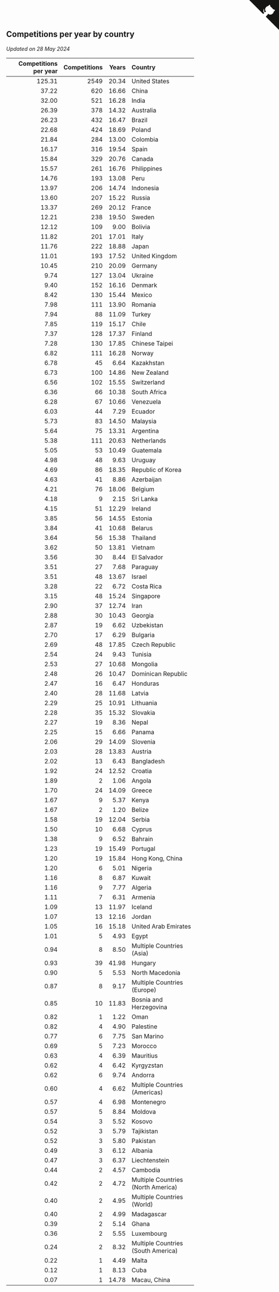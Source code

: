 ## Competitions per year by country

*Updated on 28 May 2024*

| Competitions per year | Competitions | Years | Country |
| ---: | ---: | ---: | :--- |
| 125.31 | 2549 | 20.34 | United States |
| 37.22 | 620 | 16.66 | China |
| 32.00 | 521 | 16.28 | India |
| 26.39 | 378 | 14.32 | Australia |
| 26.23 | 432 | 16.47 | Brazil |
| 22.68 | 424 | 18.69 | Poland |
| 21.84 | 284 | 13.00 | Colombia |
| 16.17 | 316 | 19.54 | Spain |
| 15.84 | 329 | 20.76 | Canada |
| 15.57 | 261 | 16.76 | Philippines |
| 14.76 | 193 | 13.08 | Peru |
| 13.97 | 206 | 14.74 | Indonesia |
| 13.60 | 207 | 15.22 | Russia |
| 13.37 | 269 | 20.12 | France |
| 12.21 | 238 | 19.50 | Sweden |
| 12.12 | 109 | 9.00 | Bolivia |
| 11.82 | 201 | 17.01 | Italy |
| 11.76 | 222 | 18.88 | Japan |
| 11.01 | 193 | 17.52 | United Kingdom |
| 10.45 | 210 | 20.09 | Germany |
| 9.74 | 127 | 13.04 | Ukraine |
| 9.40 | 152 | 16.16 | Denmark |
| 8.42 | 130 | 15.44 | Mexico |
| 7.98 | 111 | 13.90 | Romania |
| 7.94 | 88 | 11.09 | Turkey |
| 7.85 | 119 | 15.17 | Chile |
| 7.37 | 128 | 17.37 | Finland |
| 7.28 | 130 | 17.85 | Chinese Taipei |
| 6.82 | 111 | 16.28 | Norway |
| 6.78 | 45 | 6.64 | Kazakhstan |
| 6.73 | 100 | 14.86 | New Zealand |
| 6.56 | 102 | 15.55 | Switzerland |
| 6.36 | 66 | 10.38 | South Africa |
| 6.28 | 67 | 10.66 | Venezuela |
| 6.03 | 44 | 7.29 | Ecuador |
| 5.73 | 83 | 14.50 | Malaysia |
| 5.64 | 75 | 13.31 | Argentina |
| 5.38 | 111 | 20.63 | Netherlands |
| 5.05 | 53 | 10.49 | Guatemala |
| 4.98 | 48 | 9.63 | Uruguay |
| 4.69 | 86 | 18.35 | Republic of Korea |
| 4.63 | 41 | 8.86 | Azerbaijan |
| 4.21 | 76 | 18.06 | Belgium |
| 4.18 | 9 | 2.15 | Sri Lanka |
| 4.15 | 51 | 12.29 | Ireland |
| 3.85 | 56 | 14.55 | Estonia |
| 3.84 | 41 | 10.68 | Belarus |
| 3.64 | 56 | 15.38 | Thailand |
| 3.62 | 50 | 13.81 | Vietnam |
| 3.56 | 30 | 8.44 | El Salvador |
| 3.51 | 27 | 7.68 | Paraguay |
| 3.51 | 48 | 13.67 | Israel |
| 3.28 | 22 | 6.72 | Costa Rica |
| 3.15 | 48 | 15.24 | Singapore |
| 2.90 | 37 | 12.74 | Iran |
| 2.88 | 30 | 10.43 | Georgia |
| 2.87 | 19 | 6.62 | Uzbekistan |
| 2.70 | 17 | 6.29 | Bulgaria |
| 2.69 | 48 | 17.85 | Czech Republic |
| 2.54 | 24 | 9.43 | Tunisia |
| 2.53 | 27 | 10.68 | Mongolia |
| 2.48 | 26 | 10.47 | Dominican Republic |
| 2.47 | 16 | 6.47 | Honduras |
| 2.40 | 28 | 11.68 | Latvia |
| 2.29 | 25 | 10.91 | Lithuania |
| 2.28 | 35 | 15.32 | Slovakia |
| 2.27 | 19 | 8.36 | Nepal |
| 2.25 | 15 | 6.66 | Panama |
| 2.06 | 29 | 14.09 | Slovenia |
| 2.03 | 28 | 13.83 | Austria |
| 2.02 | 13 | 6.43 | Bangladesh |
| 1.92 | 24 | 12.52 | Croatia |
| 1.89 | 2 | 1.06 | Angola |
| 1.70 | 24 | 14.09 | Greece |
| 1.67 | 9 | 5.37 | Kenya |
| 1.67 | 2 | 1.20 | Belize |
| 1.58 | 19 | 12.04 | Serbia |
| 1.50 | 10 | 6.68 | Cyprus |
| 1.38 | 9 | 6.52 | Bahrain |
| 1.23 | 19 | 15.49 | Portugal |
| 1.20 | 19 | 15.84 | Hong Kong, China |
| 1.20 | 6 | 5.01 | Nigeria |
| 1.16 | 8 | 6.87 | Kuwait |
| 1.16 | 9 | 7.77 | Algeria |
| 1.11 | 7 | 6.31 | Armenia |
| 1.09 | 13 | 11.97 | Iceland |
| 1.07 | 13 | 12.16 | Jordan |
| 1.05 | 16 | 15.18 | United Arab Emirates |
| 1.01 | 5 | 4.93 | Egypt |
| 0.94 | 8 | 8.50 | Multiple Countries (Asia) |
| 0.93 | 39 | 41.98 | Hungary |
| 0.90 | 5 | 5.53 | North Macedonia |
| 0.87 | 8 | 9.17 | Multiple Countries (Europe) |
| 0.85 | 10 | 11.83 | Bosnia and Herzegovina |
| 0.82 | 1 | 1.22 | Oman |
| 0.82 | 4 | 4.90 | Palestine |
| 0.77 | 6 | 7.75 | San Marino |
| 0.69 | 5 | 7.23 | Morocco |
| 0.63 | 4 | 6.39 | Mauritius |
| 0.62 | 4 | 6.42 | Kyrgyzstan |
| 0.62 | 6 | 9.74 | Andorra |
| 0.60 | 4 | 6.62 | Multiple Countries (Americas) |
| 0.57 | 4 | 6.98 | Montenegro |
| 0.57 | 5 | 8.84 | Moldova |
| 0.54 | 3 | 5.52 | Kosovo |
| 0.52 | 3 | 5.79 | Tajikistan |
| 0.52 | 3 | 5.80 | Pakistan |
| 0.49 | 3 | 6.12 | Albania |
| 0.47 | 3 | 6.37 | Liechtenstein |
| 0.44 | 2 | 4.57 | Cambodia |
| 0.42 | 2 | 4.72 | Multiple Countries (North America) |
| 0.40 | 2 | 4.95 | Multiple Countries (World) |
| 0.40 | 2 | 4.99 | Madagascar |
| 0.39 | 2 | 5.14 | Ghana |
| 0.36 | 2 | 5.55 | Luxembourg |
| 0.24 | 2 | 8.32 | Multiple Countries (South America) |
| 0.22 | 1 | 4.49 | Malta |
| 0.12 | 1 | 8.13 | Cuba |
| 0.07 | 1 | 14.78 | Macau, China |


<a href="https://github.com/jonatanklosko/wca_statistics" class="github-corner" aria-label="View source on Github"><svg width="80" height="80" viewBox="0 0 250 250" style="fill:#151513; color:#fff; position: absolute; top: 0; border: 0; right: 0;" aria-hidden="true"><path d="M0,0 L115,115 L130,115 L142,142 L250,250 L250,0 Z"></path><path d="M128.3,109.0 C113.8,99.7 119.0,89.6 119.0,89.6 C122.0,82.7 120.5,78.6 120.5,78.6 C119.2,72.0 123.4,76.3 123.4,76.3 C127.3,80.9 125.5,87.3 125.5,87.3 C122.9,97.6 130.6,101.9 134.4,103.2" fill="currentColor" style="transform-origin: 130px 106px;" class="octo-arm"></path><path d="M115.0,115.0 C114.9,115.1 118.7,116.5 119.8,115.4 L133.7,101.6 C136.9,99.2 139.9,98.4 142.2,98.6 C133.8,88.0 127.5,74.4 143.8,58.0 C148.5,53.4 154.0,51.2 159.7,51.0 C160.3,49.4 163.2,43.6 171.4,40.1 C171.4,40.1 176.1,42.5 178.8,56.2 C183.1,58.6 187.2,61.8 190.9,65.4 C194.5,69.0 197.7,73.2 200.1,77.6 C213.8,80.2 216.3,84.9 216.3,84.9 C212.7,93.1 206.9,96.0 205.4,96.6 C205.1,102.4 203.0,107.8 198.3,112.5 C181.9,128.9 168.3,122.5 157.7,114.1 C157.9,116.9 156.7,120.9 152.7,124.9 L141.0,136.5 C139.8,137.7 141.6,141.9 141.8,141.8 Z" fill="currentColor" class="octo-body"></path></svg></a><style>.github-corner:hover .octo-arm{animation:octocat-wave 560ms ease-in-out}@keyframes octocat-wave{0%,100%{transform:rotate(0)}20%,60%{transform:rotate(-25deg)}40%,80%{transform:rotate(10deg)}}@media (max-width:500px){.github-corner:hover .octo-arm{animation:none}.github-corner .octo-arm{animation:octocat-wave 560ms ease-in-out}}</style>
